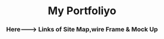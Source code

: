 <h1 align="center">My Portfoliyo</h1>
<h3 align="center">Here---> Links of Site Map,wire Frame & Mock Up</h3>
<image align="center" href="MacBook Pro 16_ - 1.png">

